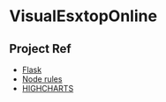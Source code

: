 # VisualEsxtopOnline


## Project Ref

- [Flask](http://flask.pocoo.org/)
- [Node rules](https://github.com/mithunsatheesh/node-rules)
- [HIGHCHARTS](http://www.highcharts.com/)
